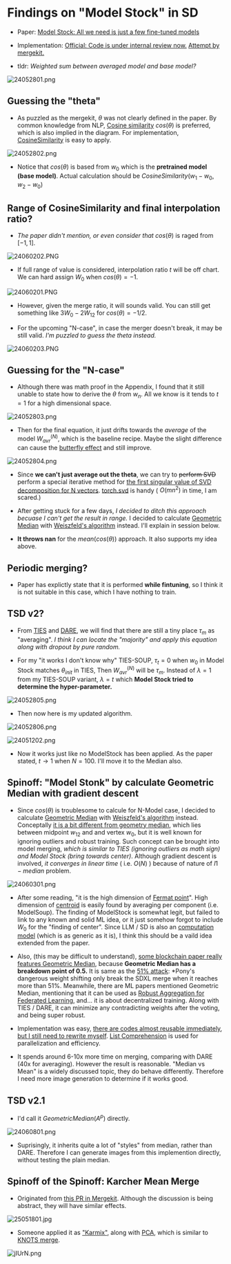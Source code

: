 # Findings on "Model Stock" in SD #

- Paper: [Model Stock: All we need is just a few fine-tuned models](https://arxiv.org/abs/2403.19522)

- Implementation: [Official: Code is under internal review now.](https://github.com/naver-ai/model-stock) [Attempt by mergekit.](https://github.com/arcee-ai/mergekit/blob/main/mergekit/merge_methods/model_stock.py)

- tldr: *Weighted sum between averaged model and base model?*

![24052801.png](./img/24052801.png)

## Guessing the "theta" ##

- As puzzled as the mergekit, $\theta$ was not clearly defined in the paper. By common knowledge from NLP, [Cosine similarity](https://en.wikipedia.org/wiki/Cosine_similarity) $cos(\theta)$ is preferred, which is also implied in the diagram. For implementation, [CosineSimilarity](https://pytorch.org/docs/stable/generated/torch.nn.CosineSimilarity.html) is easy to apply.

![24052802.png](./img/24052802.png)

- Notice that $cos(\theta)$ is based from $w_0$ which is the **pretrained model (base model)**. Actual calculation should be $CosineSimilarity(w_1-w_0,w_2-w_0)$

## Range of CosineSimilarity and final interpolation ratio? ##

- *The paper didn't mention, or even consider that* $cos(\theta)$ is raged from $[-1,1]$.

![24060202.PNG](./img/24060202.PNG)

- If full range of value is considered, interpolation ratio $t$ will be off chart. We can hard assign $W_0$ when $cos(\theta)=-1$.

![24060201.PNG](./img/24060201.PNG)

- However, given the merge ratio, it will sounds valid. You can still get something like $3 W_0 - 2 W_{12}$ for $cos(\theta)=-1/2$.

- For the upcoming "N-case", in case the merger doesn't break, it may be still valid. *I'm puzzled to guess the theta instead.* 

![24060203.PNG](./img/24060203.PNG)

## Guessing for the "N-case" ##

- Although there was math proof in the Appendix, I found that it still unable to state how to derive the $\theta$ from $w_n$. All we know is it tends to $t=1$ for a high dimensional space.

![24052803.png](./img/24052803.png)

- Then for the final equation, it just drifts towards the *average* of the model $W_{avr}^{(N)}$, which is the baseline recipe. Maybe the slight difference can cause the [butterfly effect](https://en.wikipedia.org/wiki/Butterfly_effect) and still improve.

![24052804.png](./img/24052804.png)

- Since **we can't just average out the theta**, we can try to ~~perform SVD~~ perform a special iterative method for [the first singular value of SVD decomposition for N vectors](https://stats.stackexchange.com/questions/239059/similarity-metrics-for-more-than-two-vectors). [torch.svd](https://pytorch.org/docs/stable/generated/torch.svd.html) is handy ( $O(mn^2)$ in time, I am scared.)

- After getting stuck for a few days, *I decided to ditch this approach becuase I can't get the result in range.* I decided to calculate [Geometric Median](https://en.wikipedia.org/wiki/Geometric_median) with [Weiszfeld's algorithm](https://github.com/scoutant/l1-median/tree/main) instead. I'll explain in session below.

- **It throws nan** for the $mean(cos(\theta))$ approach. It also supports my idea above.

## Periodic merging? ##

- Paper has explictly state that it is performed **while fintuning**, so I think it is not suitable in this case, which I have nothing to train.

## TSD v2? ##

- From [TIES](./ties.md) and [DARE](./dare.md), we will find that there are still a tiny place $\tau_m$ as "averaging". *I think I can locate the "majority" and apply this equation along with dropout by pure random.* 

- For my "it works I don't know why" TIES-SOUP, $\tau_t=0$ when $w_0$ in Model Stock matches $\theta_{init}$ in TIES, Then $W_{avr}^{(N)}$ will be $\tau_m$. Instead of $\lambda=1$ from my TIES-SOUP variant, $\lambda=t$ which **Model Stock tried to determine the hyper-parameter.**

![24052805.png](./img/24052805.png)

- Then now here is my updated algorithm.

![24052806.png](./img/24052806.png)

![24051202.png](./img/24051202.png)

- Now it works just like no ModelStock has been applied. As the paper stated, $t \rightarrow 1$ when $N=100$. I'll move it to the Median also.

## Spinoff: "Model Stonk" by calculate Geometric Median with gradient descent ##

- Since $cos(\theta)$ is troublesome to calcule for N-Model case, I decided to calculate [Geometric Median](https://en.wikipedia.org/wiki/Geometric_median) with [Weiszfeld's algorithm](https://github.com/scoutant/l1-median/tree/main) instead. Conceptally [it is a bit different from geometry median](https://www.geeksforgeeks.org/geometric-median/), which lies between midpoint $w_{12}$ and  and vertex $w_0$, but it is well known for ignoring outliers and robust training. Such concept can be brought into model merging, *which is similar to TIES (ignoring outliers as math sign) and Model Stock (bring towards center)*. Although gradient descent is involved, *it converges in linear time* ( i.e. $O(N)$ ) because of nature of $l1-median$ problem.

![24060301.png](./img/24060301.png)

- After some reading, "it is the high dimension of [Fermat point](https://en.wikipedia.org/wiki/Fermat_point)". High dimension of [centroid](https://en.wikipedia.org/wiki/Centroid) is easily found by averaging per component (i.e. ModelSoup). The finding of ModelStock is somewhat legit, but failed to link to any known and solid ML idea, or it just somehow forgot to include $W_0$ for the "finding of center". Since LLM / SD is also an [computation model](https://en.wikipedia.org/wiki/Model_of_computation) (which is as generic as it is), I think this should be a vaild idea extended from the paper.

- Also, (this may be difficult to understand), [some blockchain paper really features Geometric Median](https://arxiv.org/abs/1705.05491), because **Geometric Median has a breakdown point of 0.5.** It is same as the [51% attack](https://www.investopedia.com/terms/1/51-attack.asp): *Pony's dangerous weight shifting only break the SDXL merge when it reaches more than 51%. Meanwhile, there are ML papers mentioned Geometric Median, mentioning that it can be used as [Robust Aggregation for Federated Learning](https://arxiv.org/abs/1912.13445), and... it is about decentralized training. Along with TIES / DARE, it can minimize any contradicting weights after the voting, and being super robust.

- Implementation was easy, [there are codes almost reusable immediately](https://github.com/krishnap25/geom_median/blob/main/src/geom_median/torch/weiszfeld_list_of_array.py), [but I still need to rewrite myself](https://github.com/6DammK9/sd-mecha/commit/f2119b812e3483036183468c8b0d763e0a288dad). [List Comprehension](https://www.w3schools.com/python/python_lists_comprehension.asp) is used for parallelization and efficiency.

- It spends around 6-10x more time on merging, comparing with DARE (40x for averaging). However the result is reasonable. "Median vs Mean" is a widely discussed topic, they do behave differently. Therefore I need more image generation to determine if it works good.

## TSD v2.1 ##

- I'd call it $GeometricMedian(A^p)$ directly.

![24060801.png](./img/24060801.png)

- Suprisingly, it inherits quite a lot of "styles" from median, rather than DARE. Therefore I can generate images from this implemention directly, without testing the plain median.

## Spinoff of the Spinoff: Karcher Mean Merge ##

- Originated from [this PR in Mergekit](https://github.com/arcee-ai/mergekit/pull/546#event-17064776631). Although the discussion is being abstract, they will have similar effects.

![25051801.jpg](./img/25051801.jpg)

- Someone applied it as ["Karmix"](https://huggingface.co/NullAxis/karmix-merge-experiments/blob/main/pca-tv-mtd-illv20-idx0-personalv30-r-te0.4-oeaiv12ue-r-te0.4.safetensors), along with [PCA](https://stats.stackexchange.com/questions/229092/how-to-reverse-pca-and-reconstruct-original-variables-from-several-principal-com), which is similar to [KNOTS merge](https://arxiv.org/abs/2410.19735).

![jIUrN.png](./img/jIUrN.png)

